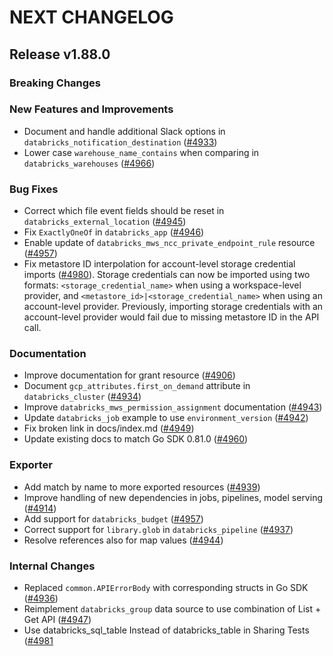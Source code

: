 # NEXT CHANGELOG

## Release v1.88.0

### Breaking Changes

### New Features and Improvements

* Document and handle additional Slack options in `databricks_notification_destination` ([#4933](https://github.com/databricks/terraform-provider-databricks/pull/4933))
* Lower case `warehouse_name_contains` when comparing in `databricks_warehouses` ([#4966](https://github.com/databricks/terraform-provider-databricks/pull/4966))

### Bug Fixes

* Correct which file event fields should be reset in `databricks_external_location` ([#4945](https://github.com/databricks/terraform-provider-databricks/pull/4945))
* Fix `ExactlyOneOf` in `databricks_app` ([#4946](https://github.com/databricks/terraform-provider-databricks/pull/4946))
* Enable update of `databricks_mws_ncc_private_endpoint_rule` resource ([#4957](https://github.com/databricks/terraform-provider-databricks/pull/4957))
* Fix metastore ID interpolation for account-level storage credential imports ([#4980](https://github.com/databricks/terraform-provider-databricks/pull/4980)). Storage credentials can now be imported using two formats: `<storage_credential_name>` when using a workspace-level provider, and `<metastore_id>|<storage_credential_name>` when using an account-level provider. Previously, importing storage credentials with an account-level provider would fail due to missing metastore ID in the API call.

### Documentation

* Improve documentation for grant resource ([#4906](https://github.com/databricks/terraform-provider-databricks/pull/4935))
* Document `gcp_attributes.first_on_demand` attribute in `databricks_cluster` ([#4934](https://github.com/databricks/terraform-provider-databricks/pull/4934))
* Improve `databricks_mws_permission_assignment` documentation ([#4943](https://github.com/databricks/terraform-provider-databricks/pull/4943))
* Update `databricks_job` example to use `environment_version` ([#4942](https://github.com/databricks/terraform-provider-databricks/pull/4942))
* Fix broken link in docs/index.md ([#4949](https://github.com/databricks/terraform-provider-databricks/pull/4949))
* Update existing docs to match Go SDK 0.81.0 ([#4960](https://github.com/databricks/terraform-provider-databricks/pull/4960))

### Exporter

* Add match by name to more exported resources ([#4939](https://github.com/databricks/terraform-provider-databricks/pull/4939))
* Improve handling of new dependencies in jobs, pipelines, model serving ([#4914](https://github.com/databricks/terraform-provider-databricks/pull/4914))
* Add support for `databricks_budget` ([#4957](https://github.com/databricks/terraform-provider-databricks/pull/4957))
* Correct support for `library.glob` in `databricks_pipeline` ([#4937](https://github.com/databricks/terraform-provider-databricks/pull/4937))
* Resolve references also for map values ([#4944](https://github.com/databricks/terraform-provider-databricks/pull/4944))

### Internal Changes

* Replaced `common.APIErrorBody` with corresponding structs in Go SDK ([#4936](https://github.com/databricks/terraform-provider-databricks/pull/4936))
* Reimplement `databricks_group` data source to use combination of List + Get API ([#4947](https://github.com/databricks/terraform-provider-databricks/pull/4947))
* Use databricks_sql_table Instead of databricks_table in Sharing Tests ([#4981](https://github.com/databricks/terraform-provider-databricks/pull/4981)

